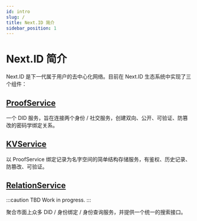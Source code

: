 ```yaml
---
id: intro
slug: /
title: Next.ID 简介
sidebar_position: 1
---
```


# Next.ID 简介

Next.ID 是下一代属于用户的去中心化网络。目前在 Next.ID 生态系统中实现了三个组件：

## [ProofService](proof-service/intro.md)

一个 DID 服务，旨在连接两个身份 / 社交服务，创建双向、公开、可验证、防篡改的密码学绑定关系。

## [KVService](kv-service/intro.md)

以 ProofService 绑定记录为名字空间的简单结构存储服务，有鉴权、历史记录、防篡改、可验证。

## [RelationService](relation-service/intro.md)

:::caution TBD
Work in progress.
:::

聚合市面上众多 DID / 身份绑定 / 身份查询服务，并提供一个统一的搜索接口。
